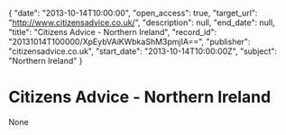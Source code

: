 {
  "date": "2013-10-14T10:00:00", 
  "open_access": true, 
  "target_url": "http://www.citizensadvice.co.uk/", 
  "description": null, 
  "end_date": null, 
  "title": "Citizens Advice - Northern Ireland", 
  "record_id": "20131014T100000/XpEybVAiKWbkaShM3pmjIA==", 
  "publisher": "citizensadvice.co.uk", 
  "start_date": "2013-10-14T10:00:00Z", 
  "subject": "Northern Ireland"
}

# Citizens Advice - Northern Ireland

None